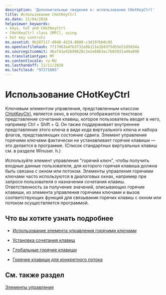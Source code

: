```yaml
---
description: 'Дополнительные сведения о: использование CHotKeyCtrl'
title: Использование CHotKeyCtrl
ms.date: 11/04/2016
helpviewer_keywords:
- keys, hot and CHotKeyCtrl
- CHotKeyCtrl class [MFC], using
- hot key controls
ms.assetid: 9b207117-d848-4224-8888-c3d197bb0c95
ms.openlocfilehash: 7f17063a4fb3732a9b121e2b93f5d55e51d5654a
ms.sourcegitcommit: d6af41e42699628c3e2e6063ec7b03931a49a098
ms.translationtype: MT
ms.contentlocale: ru-RU
ms.lasthandoff: 12/11/2020
ms.locfileid: "97271685"
---
```

# <a name="using-chotkeyctrl"></a>Использование CHotKeyCtrl

Ключевым элементом управления, представленным классом [CHotKeyCtrl](../mfc/reference/chotkeyctrl-class.md), является окно, в котором отображается текстовое представление сочетания клавиш, которое пользователь вводит в него, например Ctrl + Shift + Q. Он также поддерживает внутреннее представление этого ключа в виде кода виртуального ключа и набора флагов, представляющих состояние сдвига. Элемент управления горячими ключами фактически не устанавливает горячие клавиши — это делается в программе. (Список стандартных виртуальных клавиш см. в разделе Winuser. h.)

Используйте элемент управления "горячий ключ", чтобы получить входные данные пользователя, для которого горячая клавиша должна быть связана с окном или потоком. Элементы управления горячими ключами часто используются в диалоговых окнах, например при запросе пользователя о назначении сочетания клавиш. Ответственность за получение значений, описывающих горячие клавиши, из элемента управления горячими ключами и вызов соответствующих функций для связывания горячих клавиш с окном или потоком осуществляется программой.

## <a name="what-do-you-want-to-know-more-about"></a>Что вы хотите узнать подробнее

- [Использование элемента управления горячими ключами](../mfc/using-a-hot-key-control.md)

- [Установка сочетания клавиш](../mfc/setting-a-hot-key.md)

- [Глобальные горячие клавиши](../mfc/global-hot-keys.md)

- [Горячие клавиши для конкретного потока](../mfc/thread-specific-hot-keys.md)

## <a name="see-also"></a>См. также раздел

[Элементы управления](../mfc/controls-mfc.md)
